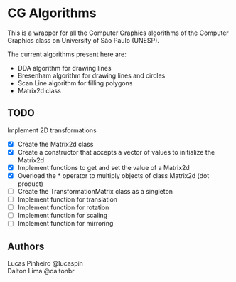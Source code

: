 # CG Algorithms

This is a wrapper for all the Computer Graphics algorithms of the Computer Graphics class on University of São Paulo (UNESP).

The current algorithms present here are:

- DDA algorithm for drawing lines
- Bresenham algorithm for drawing lines and circles
- Scan Line algorithm for filling polygons
- Matrix2d class

## TODO

Implement 2D transformations

- [x] Create the Matrix2d class
- [x] Create a constructor that accepts a vector of values to initialize the Matrix2d
- [x] Implement functions to get and set the value of a Matrix2d
- [x] Overload the * operator to multiply objects of class Matrix2d (dot product)
- [ ] Create the TransformationMatrix class as a singleton
- [ ] Implement function for translation
- [ ] Implement function for rotation
- [ ] Implement function for scaling
- [ ] Implement function for mirroring

## Authors

Lucas Pinheiro @lucaspin<br>
Dalton Lima @daltonbr
